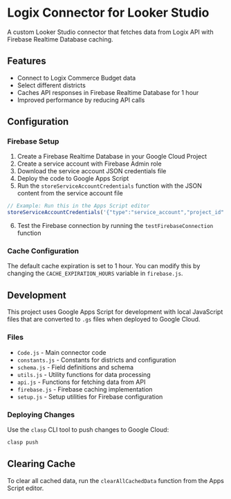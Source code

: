 # Logix Connector for Looker Studio

A custom Looker Studio connector that fetches data from Logix API with Firebase Realtime Database caching.

## Features

- Connect to Logix Commerce Budget data
- Select different districts
- Caches API responses in Firebase Realtime Database for 1 hour
- Improved performance by reducing API calls

## Configuration

### Firebase Setup

1. Create a Firebase Realtime Database in your Google Cloud Project
2. Create a service account with Firebase Admin role
3. Download the service account JSON credentials file
4. Deploy the code to Google Apps Script
5. Run the `storeServiceAccountCredentials` function with the JSON content from the service account file

```javascript
// Example: Run this in the Apps Script editor
storeServiceAccountCredentials('{"type":"service_account","project_id":"your-project-id","private_key_id":"...","private_key":"-----BEGIN PRIVATE KEY-----\n...\n-----END PRIVATE KEY-----\n","client_email":"...","client_id":"...","auth_uri":"...","token_uri":"...","auth_provider_x509_cert_url":"...","client_x509_cert_url":"..."}');
```

6. Test the Firebase connection by running the `testFirebaseConnection` function

### Cache Configuration

The default cache expiration is set to 1 hour. You can modify this by changing the `CACHE_EXPIRATION_HOURS` variable in `firebase.js`.

## Development

This project uses Google Apps Script for development with local JavaScript files that are converted to `.gs` files when deployed to Google Cloud.

### Files

- `Code.js` - Main connector code
- `constants.js` - Constants for districts and configuration
- `schema.js` - Field definitions and schema
- `utils.js` - Utility functions for data processing
- `api.js` - Functions for fetching data from API
- `firebase.js` - Firebase caching implementation
- `setup.js` - Setup utilities for Firebase configuration

### Deploying Changes

Use the `clasp` CLI tool to push changes to Google Cloud:

```bash
clasp push
```

## Clearing Cache

To clear all cached data, run the `clearAllCachedData` function from the Apps Script editor.
